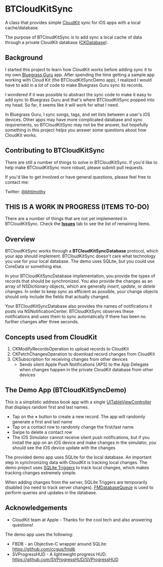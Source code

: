 # BTCloudKitSync

A class that provides simple [CloudKit](https://developer.apple.com/icloud/) sync for iOS apps with a local cache/database.

The purpose of BTCloudKitSync is to add sync a local cache of data through a private CloudKit database ([CKDatabase](https://developer.apple.com/library/ios/documentation/CloudKit/Reference/CloudKit_Framework_Reference/index.html)).

## Background

I started this project to learn how CloudKit works before adding sync it to my own [Bluegrass Guru](http://bluegrassguru.com/) app. After spending the time getting a sample app working with Cloud Kit (the BTCloudKitSyncDemo app), I realized I would have to add in a *lot* of code to make Bluegrass Guru sync its records.

I wondered if it was possible to abstract the sync code to make it easy to add sync to Bluegrass Guru and that's where BTCloudKitSync popped into my head. So far, it seems like it will work for what I need.

In Bluegrass Guru, I sync songs, tags, and set lists between a user's iOS devices. Other apps may have more complicated database and sync requirements, so BTCloudKitSync may not be the answer, but hopefully something in this project helps you answer some questions about how CloudKit works.

## Contributing to BTCloudKitSync

There are still a number of things to solve in BTCloudKitSync. If you'd like to help make BTCloudKitSync more robust, please submit pull requests.

If you'd like to get involved or have general questions, please feel free to contact me:

Twitter: [@bhtimothy](https://twitter.com/bhtimothy)


## THIS IS A WORK IN PROGRESS (ITEMS TO-DO)

There are a number of things that are not yet implemented in BTCloudKitSync. Check the **[Issues](https://github.com/joulupukki/BTCloudKitSync/issues)** tab to see the list of remaining items.

## Overview

BTCloudKitSync works through a **BTCloudKitSyncDatabase** protocol, which your app should implement. BTCloudKitSync doesn't care what technology you use for your local database. The demo uses SQLite, but you could use CoreData or something else.

In your BTCloudKitSyncDatabase implementation, you provide the types of records that should be synchronized. You also provide the changes as an array of NSDictionary objects, which are generally *insert*, *update*, or *delete* changes. In order to keep sync as efficient as possible, your change objects should only include the fields that actually changed.

Your BTCloudKitSyncDatabase also provides the names of notifications it posts via NSNotificationCenter. BTCloudKitSync observes these notifications and uses them to sync automatically if there has been no further changes after three seconds.

## Concepts used from CloudKit

1. CKModifyRecordsOperation to upload records to CloudKit
2. CKFetchChangesOperation to download record changes from CloudKit
3. CKSubscription for receiving changes from other devices
	* Sends silent Apple Push Notifications (APS) to the App Delegate when changes happen in the private CloudKit database from other devices

## The Demo App (BTCloudKitSyncDemo)

This is a simplistic address book app with a single [UITableViewController](https://developer.apple.com/library/ios/documentation/UIKit/Reference/UITableViewController_Class/) that displays random first and last names.

* Tap on the **+** button to create a new record. The app will randomly generate a first and last name
* Tap on a contact row to randomly change the first/last name
* Swipe to delete a contact row
* The iOS Simulator cannot receive silent push notifications, but if you install the app on an iOS device and make changes in the simulator, you should see the iOS device update with the changes

The provided demo app uses SQLite for the local database. An important step in synchronizing data with CloudKit is tracking local changes. The demo project uses [SQLite Triggers](https://sqlite.org/lang_createtrigger.html) to track local changes, which makes tracking changes extremely simple.

When adding changes from the server, SQLite Triggers are temporarily disabled (no need to track server changes). [FMDatabaseQueue](https://ccgus.github.io/fmdb/html/Classes/FMDatabaseQueue.html) is used to perform queries and updates in the database.


## Acknowledgements
* CloudKit team at Apple - Thanks for the cool tech and also answering questions!

The demo app uses the following:

* FBDB - an Objective-C wrapper around SQLite: <https://github.com/ccgus/fmdb>
* SVProgressHUD - A lightweight progress HUD: <https://github.com/SVProgressHUD/SVProgressHUD>

